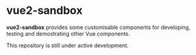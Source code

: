 # vue2-sandbox

**vue2-sandbox** provides some customisable components for developing, testing and demostrating other Vue components.

This repository is still under active development.
